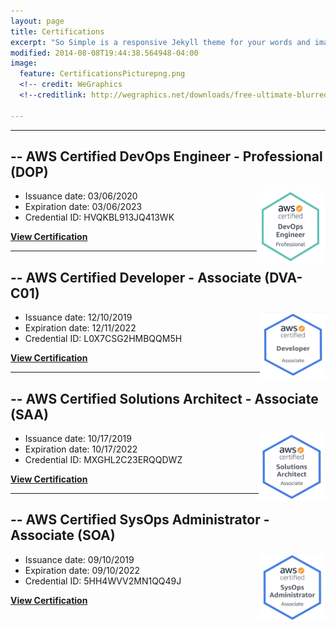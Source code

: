 ```yaml
---
layout: page
title: Certifications
excerpt: "So Simple is a responsive Jekyll theme for your words and images."
modified: 2014-08-08T19:44:38.564948-04:00
image:
  feature: CertificationsPicturepng.png
  <!-- credit: WeGraphics
  <!--creditlink: http://wegraphics.net/downloads/free-ultimate-blurred-background-pack/ -->
 
---
```


<hr/>


## -- AWS Certified DevOps Engineer - Professional (DOP)
[**<img src="/images/AWS_DevOps_Pic.png" style="float:right" width="110" height="115"/>**](https://www.certmetrics.com/amazon/public/badge.aspx?i=5&t=c&d=2020-03-06&ci=AWS00993439) 
   * Issuance date: 03/06/2020
   * Expiration date: 03/06/2023                       
   * Credential ID: HVQKBL913JQ413WK

<a markdown="0" href="https://www.certmetrics.com/amazon/public/badge.aspx?i=5&t=c&d=2020-03-06&ci=AWS00993439" class="btn"><strong>View Certification</strong></a>
<hr/>

## -- AWS Certified Developer - Associate (DVA-C01) 
[**<img src="/images/AWS_Developer_Pic.png" style="float:right" width="105" height="108"/>**](https://www.certmetrics.com/amazon/public/badge.aspx?i=2&t=c&d=2019-12-10&ci=AWS00993439)
   * Issuance date: 12/10/2019
   * Expiration date: 12/11/2022
   * Credential ID: L0X7CSG2HMBQQM5H

<a markdown="0" href="https://www.certmetrics.com/amazon/public/badge.aspx?i=2&t=c&d=2019-12-10&ci=AWS00993439" class="btn"><strong>View Certification</strong></a>
<hr/>

## -- AWS Certified Solutions Architect - Associate (SAA) 
[**<img src="/images/AWS_SA_Pic.png" style="float:right" width="107" height="108"/>**](https://www.certmetrics.com/amazon/public/badge.aspx?i=1&t=c&d=2019-10-17&ci=AWS00993439)
   * Issuance date: 10/17/2019
   * Expiration date: 10/17/2022
   * Credential ID: MXGHL2C23ERQQDWZ

<a markdown="0" href="https://www.certmetrics.com/amazon/public/badge.aspx?i=1&t=c&d=2019-10-17&ci=AWS00993439" class="btn"><strong>View Certification</strong></a>
<hr/>

## -- AWS Certified SysOps Administrator - Associate (SOA) 
[**<img src="/images/AWS_SysOps_Pic.png" style="float:right" width="107" height="107"/>**](https://www.certmetrics.com/amazon/public/badge.aspx?i=1&t=c&d=2019-10-17&ci=AWS00993439)
   * Issuance date: 09/10/2019
   * Expiration date: 09/10/2022
   * Credential ID: 5HH4WVV2MN1QQ49J

<a markdown="0" href="https://www.certmetrics.com/amazon/public/badge.aspx?i=3&t=c&d=2019-09-10&ci=AWS00993439" class="btn"><strong>View Certification</strong></a>









[^1]: Example: *domain.com/category-name/post-title*
